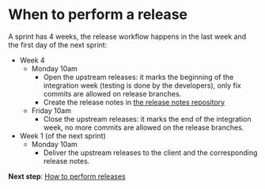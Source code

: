 # When to perform a release

A sprint has 4 weeks, the release workflow happens in the last week and the first day of the next sprint:

- Week 4
  - Monday 10am
    - Open the upstream releases: it marks the beginning of the integration week (testing is done by the developers), only fix commits are allowed on release branches.
    - Create the release notes in [the release notes repository](https://github.com/upfrontIO/livingdocs-release-notes)
  - Friday 10am
    - Close the upstream releases: it marks the end of the integration week, no more commits are allowed on the release branches.
- Week 1 (of the next sprint)
  - Monday 10am
    - Deliver the upstream releases to the client and the corresponding release notes.

**Next step**: [How to perform releases](./how.md)
